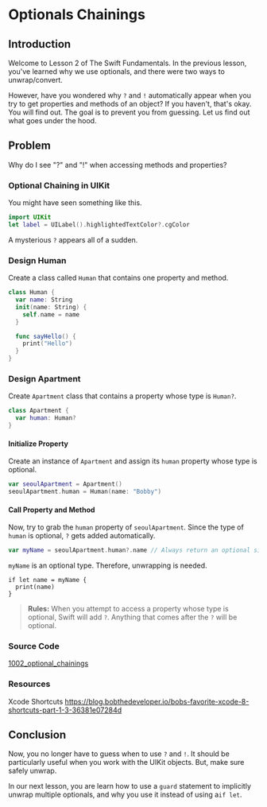 # Optionals Chainings

## Introduction
Welcome to Lesson 2 of The Swift Fundamentals. In the previous lesson, you've learned why we use optionals, and there were two ways to unwrap/convert.

However, have you wondered why `?` and `!` automatically appear when you try to get properties and methods of an object? If you haven't, that's okay. You will find out. The goal is to prevent you from guessing. Let us find out what goes under the hood.

## Problem
Why do I see "?" and "!" when accessing methods and properties?

### Optional Chaining in UIKit
You might have seen something like this.
```swift
import UIKit
let label = UILabel().highlightedTextColor?.cgColor
```
A mysterious `?` appears all of a sudden.

### Design Human
Create a class called `Human` that contains one property and method.

```swift
class Human {
  var name: String
  init(name: String) {
    self.name = name
  }

  func sayHello() {
    print("Hello")
  }
}
```

### Design Apartment
Create `Apartment` class that contains a property whose type is `Human?`.
```swift
class Apartment {
  var human: Human?
}
```

#### Initialize Property
Create an instance of `Apartment` and assign its `human` property whose type is optional.

```swift
var seoulApartment = Apartment()
seoulApartment.human = Human(name: "Bobby")
```

#### Call Property and Method
Now, try to grab the `human` property of `seoulApartment`. Since the type of `human` is optional, `?` gets added automatically.

```swift
var myName = seoulApartment.human?.name // Always return an optional since human is optional.
```

`myName` is an optional type. Therefore, unwrapping is needed.

```
if let name = myName {
  print(name)
}
```

> **Rules:** When you attempt to access a property whose type is optional, Swift will add `?`. Anything that comes after the `?` will be optional.

### Source Code
[1002_optional_chainings]

[1002_optional_chainings]: https://www.dropbox.com/sh/t809vje5icodnvz/AACWWIxjan6RlEfvgCuT87uVa?dl=0

### Resources

Xcode Shortcuts
https://blog.bobthedeveloper.io/bobs-favorite-xcode-8-shortcuts-part-1-3-36381e07284d

## Conclusion
Now, you no longer have to guess when to use `?` and `!`. It should be particularly useful when you work with the UIKit objects. But, make sure safely unwrap.

In our next lesson, you are learn how to use a `guard` statement to implicitly unwrap multiple optionals, and why you use it instead of using a`if let`.
